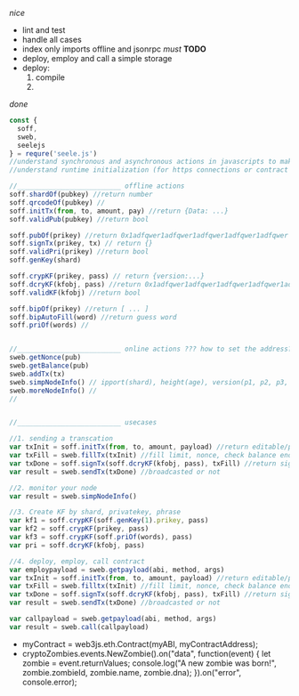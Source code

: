 *nice*
- lint and test 
- handle all cases
- index only imports offline and jsonrpc
*must*
**TODO**
- deploy, employ and call a simple storage
- deploy:
  1. compile
  2. 
*done*




```js
const {
  soff,
  sweb,
  seelejs
} = requre('seele.js')
//understand synchronous and asynchronous actions in javascripts to make it comfortable to use!
//understand runtime initialization (for https connections or contract initializations) to make it fast to use!

//__________________________ offline actions 
soff.shardOf(pubkey) //return number 
soff.qrcodeOf(pubkey) //
soff.initTx(from, to, amount, pay) //return {Data: ...}
soff.validPub(pubkey) //return bool

soff.pubOf(prikey) //return 0x1adfqwer1adfqwer1adfqwer1adfqwer1adfqwer
soff.signTx(prikey, tx) // return {}
soff.validPri(prikey) //return bool
soff.genKey(shard)

soff.crypKF(prikey, pass) // return {version:...}
soff.dcryKF(kfobj, pass) //return 0x1adfqwer1adfqwer1adfqwer1adfqwer1adfqwer1adfqwer1adfqwer1adfqwer
soff.validKF(kfobj) //return bool

soff.bipOf(prikey) //return [ ... ]
soff.bipAutoFill(word) //return guess word
soff.priOf(words) //


//__________________________ online actions ??? how to set the address?
sweb.getNonce(pub)
sweb.getBalance(pub)
sweb.addTx(tx)
sweb.simpNodeInfo() // ipport(shard), height(age), version(p1, p2, p3, p4)
sweb.moreNodeInfo() // 
//


//__________________________ usecases

//1. sending a transcation
var txInit = soff.initTx(from, to, amount, payload) //return editable/printable object (edit price if you want)
var txFill = sweb.fillTx(txInit) //fill limit, nonce, check balance enough (check the limit)
var txDone = soff.signTx(soff.dcryKF(kfobj, pass), txFill) //return signed printable object (keep the hash), 
var result = sweb.sendTx(txDone) //broadcasted or not

//2. monitor your node
var result = sweb.simpNodeInfo()

//3. Create KF by shard, privatekey, phrase
var kf1 = soff.crypKF(soff.genKey(1).prikey, pass)
var kf2 = soff.crypKF(prikey, pass)
var kf3 = soff.crypKF(soff.priOf(words), pass)
var pri = soff.dcryKF(kfobj, pass)

//4. deploy, employ, call contract
var employpayload = sweb.getpayload(abi, method, args)
var txInit = soff.initTx(from, to, amount, payload) //return editable/printable object (edit price if you want)
var txFill = sweb.filltx(txInit) //fill limit, nonce, check balance enough (check the limit)
var txDone = soff.signTx(soff.dcryKF(kfobj, pass), txFill) //return signed printable object (keep the hash)
var result = sweb.sendTx(txDone) //broadcasted or not

var callpayload = sweb.getpayload(abi, method, args)
var result = sweb.call(callpayload)

```



- myContract = web3js.eth.Contract(myABI, myContractAddress);
- cryptoZombies.events.NewZombie().on("data", function(event) {
  let zombie = event.returnValues;
  console.log("A new zombie was born!", zombie.zombieId, zombie.name, zombie.dna);
}).on("error", console.error);